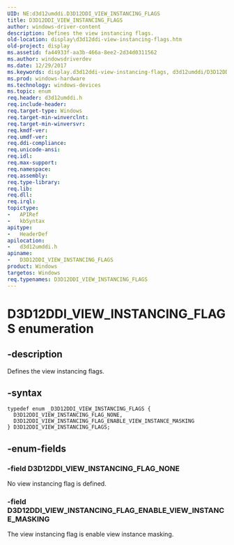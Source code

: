 ```yaml
---
UID: NE:d3d12umddi.D3D12DDI_VIEW_INSTANCING_FLAGS
title: D3D12DDI_VIEW_INSTANCING_FLAGS
author: windows-driver-content
description: Defines the view instancing flags.
old-location: display\d3d12ddi-view-instancing-flags.htm
old-project: display
ms.assetid: fa44933f-aa3b-466a-8ee2-2d34d0311562
ms.author: windowsdriverdev
ms.date: 12/29/2017
ms.keywords: display.d3d12ddi-view-instancing-flags, d3d12umddi/D3D12DDI_VIEW_INSTANCING_FLAGS, D3D12DDI_VIEW_INSTANCING_FLAG_NONE, D3D12DDI_VIEW_INSTANCING_FLAG_ENABLE_VIEW_INSTANCE_MASKING, d3d12umddi/D3D12DDI_VIEW_INSTANCING_FLAG_ENABLE_VIEW_INSTANCE_MASKING, d3d12umddi/D3D12DDI_VIEW_INSTANCING_FLAG_NONE, D3D12DDI_VIEW_INSTANCING_FLAGS, D3D12DDI_VIEW_INSTANCING_FLAGS enumeration [Display Devices]
ms.prod: windows-hardware
ms.technology: windows-devices
ms.topic: enum
req.header: d3d12umddi.h
req.include-header: 
req.target-type: Windows
req.target-min-winverclnt: 
req.target-min-winversvr: 
req.kmdf-ver: 
req.umdf-ver: 
req.ddi-compliance: 
req.unicode-ansi: 
req.idl: 
req.max-support: 
req.namespace: 
req.assembly: 
req.type-library: 
req.lib: 
req.dll: 
req.irql: 
topictype: 
-	APIRef
-	kbSyntax
apitype: 
-	HeaderDef
apilocation: 
-	d3d12umddi.h
apiname: 
-	D3D12DDI_VIEW_INSTANCING_FLAGS
product: Windows
targetos: Windows
req.typenames: D3D12DDI_VIEW_INSTANCING_FLAGS
---
```


# D3D12DDI_VIEW_INSTANCING_FLAGS enumeration


## -description


Defines the view instancing flags.


## -syntax


````
typedef enum _D3D12DDI_VIEW_INSTANCING_FLAGS { 
  D3D12DDI_VIEW_INSTANCING_FLAG_NONE,
  D3D12DDI_VIEW_INSTANCING_FLAG_ENABLE_VIEW_INSTANCE_MASKING
} D3D12DDI_VIEW_INSTANCING_FLAGS;
````


## -enum-fields




### -field D3D12DDI_VIEW_INSTANCING_FLAG_NONE

No view instancing flag is defined.


### -field D3D12DDI_VIEW_INSTANCING_FLAG_ENABLE_VIEW_INSTANCE_MASKING

The view instancing flag is enable view instance masking.

